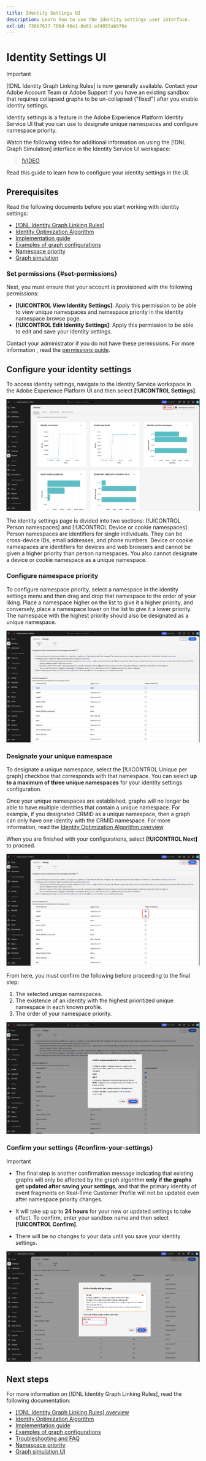 ```yaml
---
title: Identity Settings UI
description: Learn how to use the identity settings user interface.
exl-id: 738b7617-706d-46e1-8e61-a34855ab976e
---
```

# Identity Settings UI

>[!IMPORTANT]
>
>[!DNL Identity Graph Linking Rules] is now generally available. Contact your Adobe Account Team or Adobe Support if you have an existing sandbox that requires collapsed graphs to be un-collapsed ("fixed") after you enable identity settings.

Identity settings is a feature in the Adobe Experience Platform Identity Service UI that you can use to designate unique namespaces and configure namespace priority.

Watch the following video for additional information on using the [!DNL Graph Simulation] interface in the Identity Service UI workspace:

>[!VIDEO](https://video.tv.adobe.com/v/3458487/?learn=on&enablevpops)

Read this guide to learn how to configure your identity settings in the UI.

## Prerequisites 

Read the following documents before you start working with identity settings:

* [[!DNL Identity Graph Linking Rules]](./overview.md)
* [Identity Optimization Algorithm](./identity-optimization-algorithm.md)
* [Implementation guide](./implementation-guide.md)
* [Examples of graph configurations](./example-configurations.md)
* [Namespace priority](./namespace-priority.md)
* [Graph simulation](./graph-simulation.md)

### Set permissions {#set-permissions}

Next, you must ensure that your account is provisioned with the following permissions:

* **[!UICONTROL View Identity Settings]**: Apply this permission to be able to view unique namespaces and namespace priority in the identity namespace browse page.
* **[!UICONTROL Edit Identity Settings]**: Apply this permission to be able to edit and save your identity settings.

Contact your administrator if you do not have these permissions. For more information , read the [permissions guide](../../access-control/abac/ui/permissions.md).

## Configure your identity settings

To access identity settings, navigate to the Identity Service workspace in the Adobe Experience Platform UI and then select **[!UICONTROL Settings]**.

![The identity dashboard interface with the "Settings" button selected.](../images/rules/dashboard.png)

The identity settings page is divided into two sections: [!UICONTROL Person namespaces] and [!UICONTROL Device or cookie namespaces]. Person namespaces are identifiers for single individuals. They can be cross-device IDs, email addresses, and phone numbers. Device or cookie namespaces are identifiers for devices and web browsers and cannot be given a higher priority than person namespaces. You also cannot designate a device or cookie namespace as a unique namespace.

### Configure namespace priority

To configure namespace priority, select a namespace in the identity settings menu and then drag and drop that namespace to the order of your liking. Place a namespace higher on the list to give it a higher priority, and conversely, place a namespace lower on the list to give it a lower priority. The namespace with the highest priority should also be designated as a unique namespace.

![The identities settings workspace with a person namespace highlighted.](../images/rules/namespace-priority.png)

### Designate your unique namespace

To designate a unique namespace, select the [!UICONTROL Unique per graph] checkbox that corresponds with that namespace. You can select **up to a maximum of three unique namespaces** for your identity settings configuration.

Once your unique namespaces are established, graphs will no longer be able to have multiple identities that contain a unique namespace. For example, if you designated CRMID as a unique namespace, then a graph can only have one identity with the CRMID namespace. For more information, read the [Identity Optimization Algorithm overview](./identity-optimization-algorithm.md#unique-namespace).

When you are finished with your configurations, select **[!UICONTROL Next]** to proceed.

![Two namespaces selected and defined as unique.](../images/rules/unique-namespace.png)

From here, you must confirm the following before proceeding to the final step:

1. The selected unique namespaces.
2. The existence of an identity with the highest prioritized unique namespace in each known profile.
3. The order of your namespace priority.

![A confirmation window with the "confirm" button selected.](../images/rules/confirmation.png)

### Confirm your settings {#confirm-your-settings}

>[!IMPORTANT]
>
>* The final step is another confirmation message indicating that existing graphs will only be affected by the graph algorithm **only if the graphs get updated after saving your settings**, and that the primary identity of event fragments on Real-Time Customer Profile will not be updated even after namespace priority changes.
>
>* It will take up up to  **24 hours** for your new or updated settings to take effect. To confirm, enter your sandbox name and then select **[!UICONTROL Confirm]**. 
>
>* There will be no changes to your data until you save your identity settings.

![The confirmation window that displays a warning about a 24-hour delay before configurations get processed.](../images/rules/complete.png)

## Next steps

For more information on [!DNL Identity Graph Linking Rules], read the following documentation:

* [[!DNL Identity Graph Linking Rules] overview](./overview.md)
* [Identity Optimization Algorithm](./identity-optimization-algorithm.md)
* [Implementation guide](./implementation-guide.md)
* [Examples of graph configurations](./example-configurations.md)
* [Troubleshooting and FAQ](./troubleshooting.md)
* [Namespace priority](./namespace-priority.md)
* [Graph simulation UI](./graph-simulation.md)